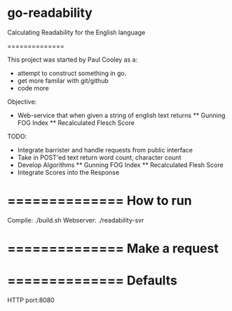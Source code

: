 go-readability
==============

Calculating Readability for the English language

==============

This project was started by Paul Cooley as a:
* attempt to construct something in go.
* get more familar with git/github
* code more

Objective:
* Web-service that when given a string of english text returns 
** Gunning FOG Index
** Recalculated Flesch Score



TODO:
 * Integrate barrister and handle requests from public interface
 * Take in POST'ed text return word count, character count
 * Develop Algorithms
 ** Gunning FOG Index
 ** Recalculated Flesh Score
 * Integrate Scores into the Response

==============
How to run
==============
Compile:
./build.sh
Webserver:
./readability-svr

==============
Make a request
==============


==============
Defaults
==============
HTTP port:8080

